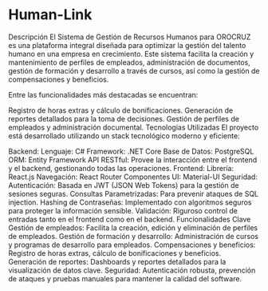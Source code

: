 # Human-Link
Descripción
El Sistema de Gestión de Recursos Humanos para OROCRUZ es una plataforma integral diseñada para optimizar la gestión del talento humano en una empresa en crecimiento. Este sistema facilita la creación y mantenimiento de perfiles de empleados, administración de documentos, gestión de formación y desarrollo a través de cursos, así como la gestión de compensaciones y beneficios.

Entre las funcionalidades más destacadas se encuentran:

Registro de horas extras y cálculo de bonificaciones.
Generación de reportes detallados para la toma de decisiones.
Gestión de perfiles de empleados y administración documental.
Tecnologías Utilizadas
El proyecto está desarrollado utilizando un stack tecnológico moderno y eficiente:

Backend:
Lenguaje: C#
Framework: .NET Core
Base de Datos: PostgreSQL
ORM: Entity Framework
API RESTful: Provee la interacción entre el frontend y el backend, gestionando todas las operaciones.
Frontend:
Librería: React.js
Navegación: React Router
Componentes UI: Material-UI
Seguridad:
Autenticación: Basada en JWT (JSON Web Tokens) para la gestión de sesiones seguras.
Consultas Parametrizadas: Para prevenir ataques de SQL injection.
Hashing de Contraseñas: Implementado con algoritmos seguros para proteger la información sensible.
Validación: Riguroso control de entradas tanto en el frontend como en el backend.
Funcionalidades Clave
Gestión de empleados: Facilita la creación, edición y eliminación de perfiles de empleados.
Gestión de formación y desarrollo: Administración de cursos y programas de desarrollo para empleados.
Compensaciones y beneficios: Registro de horas extras, cálculo de bonificaciones y beneficios.
Generación de reportes: Dashboards y reportes detallados para la visualización de datos clave.
Seguridad: Autenticación robusta, prevención de ataques y pruebas manuales para mantener la calidad del software.
